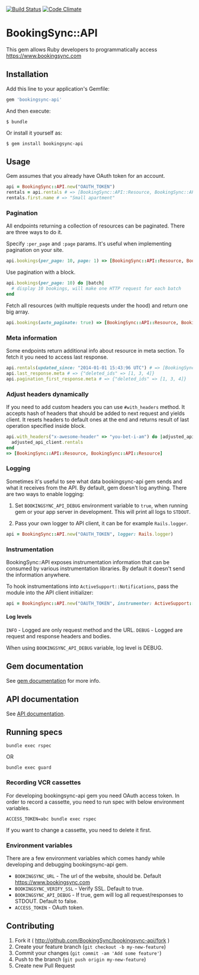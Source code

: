 [![Build Status](https://github.com/BookingSync/bookingsync-api/actions/workflows/ci.yml/badge.svg?branch=master)](https://github.com/BookingSync/bookingsync-api/actions/workflows/ci.yml)
[![Code Climate](https://codeclimate.com/github/BookingSync/bookingsync-api.png)](https://codeclimate.com/github/BookingSync/bookingsync-api)

# BookingSync::API

This gem allows Ruby developers to programmatically access https://www.bookingsync.com

## Installation

Add this line to your application's Gemfile:

```ruby
gem 'bookingsync-api'
```

And then execute:

```
$ bundle
```

Or install it yourself as:

```
$ gem install bookingsync-api
```

## Usage

Gem assumes that you already have OAuth token for an account.

```ruby
api = BookingSync::API.new("OAUTH_TOKEN")
rentals = api.rentals # => [BookingSync::API::Resource, BookingSync::API::Resource]
rentals.first.name # => "Small apartment"
```

### Pagination

All endpoints returning a collection of resources can be paginated. There are three ways to do it.

Specify `:per_page` and `:page` params. It's useful when implementing pagination on your site.

```ruby
api.bookings(per_page: 10, page: 1) => [BookingSync::API::Resource, BookingSync::API::Resource, ...]
```

Use pagination with a block.

```ruby
api.bookings(per_page: 10) do |batch|
  # display 10 bookings, will make one HTTP request for each batch
end
```

Fetch all resources (with multiple requests under the hood) and return one big array.

```ruby
api.bookings(auto_paginate: true) => [BookingSync::API::Resource, BookingSync::API::Resource, ...]
```

### Meta information

Some endpoints return additional info about resource in meta section. To fetch it you need to
access last response.

```ruby
api.rentals(updated_since: "2014-01-01 15:43:96 UTC") # => [BookingSync::API::Resource,    BookingSync::API::Resource, ...]
api.last_response.meta # => {"deleted_ids" => [1, 3, 4]}
api.pagination_first_response.meta # => {"deleted_ids" => [1, 3, 4]}
```

### Adjust headers dynamically

If you need to add custom headers you can use `#with_headers` method. It accepts hash of headers
that should be added to next request and yields client. It resets headers to default ones at the end
and returns result of last operation specified inside block.

```ruby
api.with_headers("x-awesome-header" => "you-bet-i-am") do |adjusted_api_client|
  adjusted_api_client.rentals
end
=> [BookingSync::API::Resource, BookingSync::API::Resource]
```

### Logging

Sometimes it's useful to see what data bookingsync-api gem sends and what it
receives from the API. By default, gem doesn't log anything.
There are two ways to enable logging:

1. Set `BOOKINGSYNC_API_DEBUG` environment variable to `true`, when running
  gem or your app server in development. This will print all logs to `STDOUT`.

2. Pass your own logger to API client, it can be for example `Rails.logger`.

  ```ruby
  api = BookingSync::API.new("OAUTH_TOKEN", logger: Rails.logger)
  ```

### Instrumentation

BookingSync::API exposes instrumentation information that can be consumed
by various instrumentation libraries. By default it doesn't send the
information anywhere.

To hook instrumentations into `ActiveSupport::Notifications`, pass the
module into the API client initializer:

```ruby
api = BookingSync::API.new("OAUTH_TOKEN", instrumenter: ActiveSupport::Notifications)
```

#### Log levels

`INFO` - Logged are only request method and the URL.
`DEBUG` - Logged are request and response headers and bodies.

When using `BOOKINGSYNC_API_DEBUG` variable, log level is DEBUG.

## Gem documentation

See [gem documentation](https://www.rubydoc.info/gems/bookingsync-api/) for more info.

## API documentation

See [API documentation](http://developers.bookingsync.com).

## Running specs

```
bundle exec rspec
```

OR

```
bundle exec guard
```

### Recording VCR cassettes

For developing bookingsync-api gem you need OAuth access token. In order to record a cassette,
you need to run spec with below environment variables.

```
ACCESS_TOKEN=abc bundle exec rspec
```

If you want to change a cassette, you need to delete it first.

### Environment variables

There are a few environment variables which comes handy while developing and
debugging bookingsync-api gem.

* `BOOKINGSYNC_URL` - The url of the website, should be. Default https://www.bookingsync.com
* `BOOKINGSYNC_VERIFY_SSL` - Verify SSL. Default to true.
* `BOOKINGSYNC_API_DEBUG` - If true, gem will log all request/responses to STDOUT. Default to false.
* `ACCESS_TOKEN` - OAuth token.

## Contributing

1. Fork it ( http://github.com/BookingSync/bookingsync-api/fork )
2. Create your feature branch (`git checkout -b my-new-feature`)
3. Commit your changes (`git commit -am 'Add some feature'`)
4. Push to the branch (`git push origin my-new-feature`)
5. Create new Pull Request
